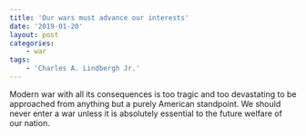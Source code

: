 ```yaml
---
title: 'Our wars must advance our interests'
date: '2019-01-20'
layout: post
categories:
    - war
tags:
    - 'Charles A. Lindbergh Jr.'
---
```


Modern war with all its consequences is too tragic and too devastating to be approached from anything but a purely American standpoint. We should never enter a war unless it is absolutely essential to the future welfare of our nation.